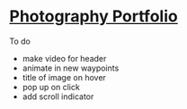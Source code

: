 # [Photography Portfolio](https://benva.github.io/)

To do
- make video for header
- animate in new waypoints
- title of image on hover
- pop up on click
- add scroll indicator
